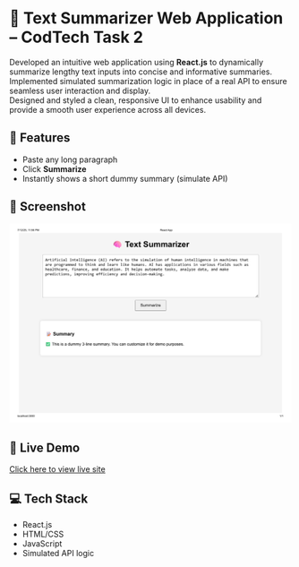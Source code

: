 # 🧠 Text Summarizer Web Application – CodTech Task 2

Developed an intuitive web application using **React.js** to dynamically summarize lengthy text inputs into concise and informative summaries.  
Implemented simulated summarization logic in place of a real API to ensure seamless user interaction and display.  
Designed and styled a clean, responsive UI to enhance usability and provide a smooth user experience across all devices.

## 🧠 Features

- Paste any long paragraph
- Click **Summarize**
- Instantly shows a short dummy summary (simulate API)

## 📸 Screenshot

![App Screenshot](./screenshot.png) 

## 🚀 Live Demo

[Click here to view live site](https://suparna62.github.io/codtech-task-2-text-summarizer/)

## 💻 Tech Stack

- React.js
- HTML/CSS
- JavaScript
- Simulated API logic



